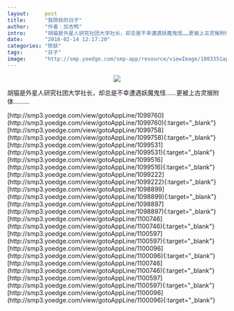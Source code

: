 ```yaml
---
layout:     post
title:      "我除妖的日子"
author:     "作者：加吉鸭"
intro:      "胡猫是外星人研究社团大学社长，却总是不幸遭遇妖魔鬼怪……更被上古灵猴附体……..."
date:       "2018-02-14 12:17:20"
categories: "除妖"
tags:       "日子"
image:      "http://smp.yoedge.com/smp-app/resource/viewImage/1003351appline.png"
---
```

<div style="text-align: center">
<p><img src="http://smp.yoedge.com/smp-app/resource/viewImage/1003351appline.png"/></p>
</div>
<p class="post-meta">
<span>胡猫是外星人研究社团大学社长，却总是不幸遭遇妖魔鬼怪……更被上古灵猴附体……...</span>
</p>
[http://smp3.yoedge.com/view/gotoAppLine/1099760](http://smp3.yoedge.com/view/gotoAppLine/1099760){:target="_blank"}
[http://smp3.yoedge.com/view/gotoAppLine/1099758](http://smp3.yoedge.com/view/gotoAppLine/1099758){:target="_blank"}
[http://smp3.yoedge.com/view/gotoAppLine/1099531](http://smp3.yoedge.com/view/gotoAppLine/1099531){:target="_blank"}
[http://smp3.yoedge.com/view/gotoAppLine/1099516](http://smp3.yoedge.com/view/gotoAppLine/1099516){:target="_blank"}
[http://smp3.yoedge.com/view/gotoAppLine/1099222](http://smp3.yoedge.com/view/gotoAppLine/1099222){:target="_blank"}
[http://smp3.yoedge.com/view/gotoAppLine/1098899](http://smp3.yoedge.com/view/gotoAppLine/1098899){:target="_blank"}
[http://smp3.yoedge.com/view/gotoAppLine/1098897](http://smp3.yoedge.com/view/gotoAppLine/1098897){:target="_blank"}
[http://smp3.yoedge.com/view/gotoAppLine/1100746](http://smp3.yoedge.com/view/gotoAppLine/1100746){:target="_blank"}
[http://smp3.yoedge.com/view/gotoAppLine/1100597](http://smp3.yoedge.com/view/gotoAppLine/1100597){:target="_blank"}
[http://smp3.yoedge.com/view/gotoAppLine/1100096](http://smp3.yoedge.com/view/gotoAppLine/1100096){:target="_blank"}
[http://smp3.yoedge.com/view/gotoAppLine/1100746](http://smp3.yoedge.com/view/gotoAppLine/1100746){:target="_blank"}
[http://smp3.yoedge.com/view/gotoAppLine/1100597](http://smp3.yoedge.com/view/gotoAppLine/1100597){:target="_blank"}
[http://smp3.yoedge.com/view/gotoAppLine/1100096](http://smp3.yoedge.com/view/gotoAppLine/1100096){:target="_blank"}


